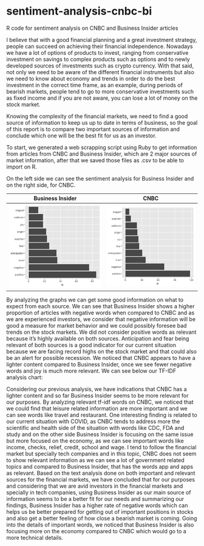 # sentiment-analysis-cnbc-bi
R code for sentiment analysis on CNBC and Business Insider articles

I believe that with a good financial planning and a great investment strategy, people can succeed on achieving their financial independence. Nowadays we have a lot of options of products to invest, ranging from conservative investment on savings to complex products such as options and to newly developed sources of investments such as crypto currency. With that said, not only we need to be aware of the different financial instruments but also we need to know about economy and trends in order to do the best investment in the correct time frame, as an example, during periods of bearish markets, people tend to go to more conservative investments such as fixed income and if you are not aware, you can lose a lot of money on the stock market.

Knowing the complexity of the financial markets, we need to find a good source of information to keep us up to date in terms of business, so the goal of this report is to compare two important sources of information and conclude which one will be the best fit for us as an investor. 

To start, we generated a web scrapping script using Ruby to get information from articles from CNBC and Business Insider, which are 2 major sources of market information, after that we saved those files as .csv to be able to import on R.

On the left side we can see the sentiment analysis for Business Insider and on the right side, for CNBC.

Business Insider             |  CNBC
:-------------------------:|:-------------------------:
![](/report_images/Rplotfreq_bi.png)  |  ![](/report_images/freq_cnbc.png)

By analyzing the graphs we can get some good information on what to expect from each source. We can see that Business Insider shows a higher proportion of articles with negative words when compared to CNBC and as we are experienced investors, we consider that negative information will be good a measure for market behavior and we could possibly foresee bad trends on the stock markets. We did not consider positive words as relevant because it’s highly available on both sources. Anticipation and fear being relevant of both sources is a good indicator for our current situation because we are facing record highs on the stock market and that could also be an alert for possible recession. 
We noticed that CNBC appears to have a lighter content compared to Business Insider, once we see fewer negative words and joy is much more relevant.
We can see below our TF-IDF analysis chart:























Considering our previous analysis, we have indications that CNBC has a lighter content and so far Business Insider seems to be more relevant for our purposes.
By analyzing relevant tf-idf words on CNBC, we noticed that we could find that leisure related information are more important and we can see words like travel and restaurant. One interesting finding is related to our current situation with COVID, as CNBC tends to address more the scientific and health side of the situation with words like CDC, FDA and study and on the other side Business Insider is focusing on the same issue but more focused on the economy, as we can see important words like income, checks, relief, credit, school and wage. I tend to follow the financial market but specially tech companies and in this topic, CNBC does not seem to show relevant information as we can see a lot of government related topics and compared to Business Insider, that has the words app and apps as relevant.
Based on the text analysis done on both important and relevant sources for the financial markets, we have concluded that for our purposes and considering that we are avid investors in the financial markets and specially in tech companies, using Business Insider as our main source of information seems to be a better fit for our needs and summarizing our findings, Business Insider has a higher rate of negative words which can helps us be better prepared for getting out of important positions in stocks and also get a better feeling of how close a bearish market is coming. Going into the details of important words, we noticed that Business Insider is also focusing more on the economy compared to CNBC which would go to a more technical details.
